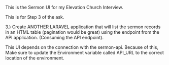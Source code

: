 This is the Sermon UI for my Elevation Church Interview.

This is for Step 3 of the ask.

3.) Create ANOTHER LARAVEL application that will list the sermon records in an HTML table (pagination would be great) using the endpoint from the API application. (Consuming the API endpoint).

This UI depends on the connection with the sermon-api.
Because of this, Make sure to update the Environment variable called API_URL to the correct location of the environment.
